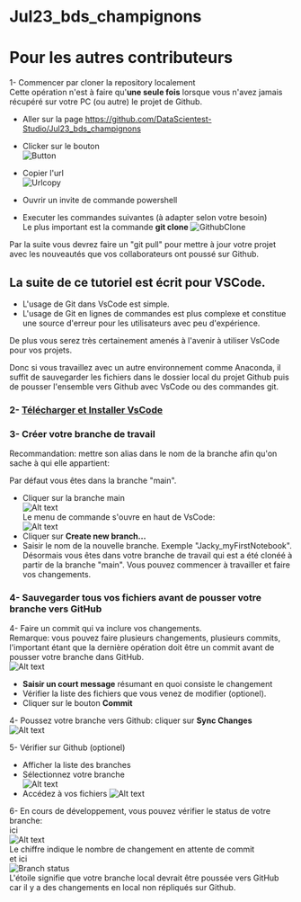 # Jul23_bds_champignons



# Pour les autres contributeurs

1- Commencer par cloner la repository localement  
Cette opération n'est à faire qu'**une seule fois** lorsque vous n'avez jamais récupéré sur votre PC (ou autre) le projet de Github.


- Aller sur la page https://github.com/DataScientest-Studio/Jul23_bds_champignons  
- Clicker sur le bouton  
![Button](img\button.png)
- Copier l'url  
![Urlcopy](img\url_copy.png)


- Ouvrir un invite de commande powershell  
- Executer les commandes suivantes (à adapter selon votre besoin)  
Le plus important est la commande **git clone**
![GithubClone](img\GithubClone.png) 

Par la suite vous devrez faire un "git pull" pour mettre à jour votre projet avec les nouveautés que vos collaborateurs ont poussé sur Github.

## La suite de ce tutoriel est écrit pour VSCode.  
- L'usage de Git dans VsCode est simple.  
- L'usage de Git en lignes de commandes est plus complexe et constitue une source d'erreur pour les utilisateurs avec peu d'expérience.

De plus vous serez très certainement amenés à l'avenir à utiliser VsCode pour vos projets.

Donc si vous travaillez avec un autre environnement comme Anaconda, il suffit de sauvegarder les fichiers dans le dossier local du projet Github puis de pousser l'ensemble vers Github avec VsCode ou des commandes git.

### 2- [Télécharger et Installer VsCode](https://code.visualstudio.com/download)  


### 3- Créer votre branche de travail  
Recommandation: mettre son alias dans le nom de la branche afin qu'on sache à qui elle appartient:

Par défaut vous êtes dans la branche "main".  
- Cliquer sur la branche main  
![Alt text](img\mainBranch.png)  
Le menu de commande s'ouvre en haut de VsCode:  
![Alt text](img\newBranch1.png)  
- Cliquer sur **Create new branch...**  
- Saisir le nom de la nouvelle branche. Exemple "Jacky_myFirstNotebook".  
Désormais vous êtes dans votre branche de travail qui est a été clonéé à partir de la branche "main".
Vous pouvez commencer à travailler et faire vos changements.

### 4- Sauvegarder tous vos fichiers avant de pousser votre branche vers GitHub
4- Faire un commit qui va inclure vos changements.  
Remarque: vous pouvez faire plusieurs changements, plusieurs commits, l'important étant que la dernière opération doit être un commit avant de pousser votre branche dans GitHub.  
![Alt text](img\commit.png)

- **Saisir un court message** résumant en quoi consiste le changement
- Vérifier la liste des fichiers que vous venez de modifier (optionel).
- Cliquer sur le bouton **Commit**  

4- Poussez votre branche vers Github: cliquer sur **Sync Changes**  
![Alt text](img\syncBranch.png)  

5- Vérifier sur Github (optionel)
- Afficher la liste des branches
- Sélectionnez votre branche  
![Alt text](img\selectBranch.png)  
- Accédez à vos fichiers
![Alt text](img\branch.png)

6- En cours de développement, vous pouvez vérifier le status de votre branche:  
ici  
![Alt text](img\status1.png)  
Le chiffre indique le nombre de changement en attente de commit  
et ici  
![Branch status](img\status2.png)  
L'étoile signifie que votre branche local devrait être poussée vers GitHub car il y a des changements en local non répliqués sur Github.